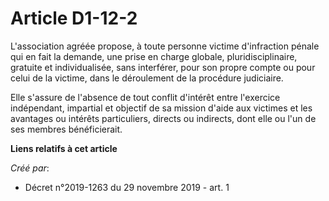 # Article D1-12-2

L'association agréée propose, à toute personne victime d'infraction pénale qui en fait la demande, une prise en charge
globale, pluridisciplinaire, gratuite et individualisée, sans interférer, pour son propre compte ou pour celui de la victime,
dans le déroulement de la procédure judiciaire.

Elle s'assure de l'absence de tout conflit d'intérêt entre l'exercice indépendant, impartial et objectif de sa mission d'aide
aux victimes et les avantages ou intérêts particuliers, directs ou indirects, dont elle ou l'un de ses membres bénéficierait.

**Liens relatifs à cet article**

_Créé par_:

  - Décret n°2019-1263 du 29 novembre 2019 - art. 1

